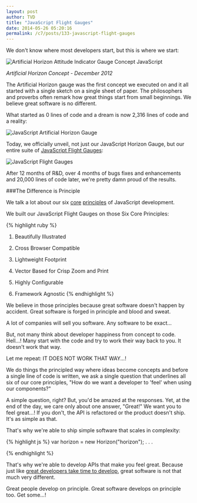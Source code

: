 ```yaml
---
layout: post
author: TVD
title: "JavaScript Flight Gauges"
date: 2014-05-26 05:20:16
permalink: /c7/posts/133-javascript-flight-gauges
---
```


We don't know where most developers start, but this is where we start:

<img src="https://techoctave.com/static/artificial_horizon_gauge.png" alt="Artificial Horizon Attitude Indicator Gauge Concept JavaScript"/>

*Artificial Horizon Concept - December 2012*

The Artificial Horizon gauge was the first concept we executed on and it all started with a single sketch on a single sheet of paper. The philosophers and proverbs often remark how great things start from small beginnings. We believe great software is no different.

What started as 0 lines of code and a dream is now 2,316 lines of code and a reality:

<img src="http://techoctave.com/images/artificial-horizon-attitude-indicator.png" alt="JavaScript Artificial Horizon Gauge"/>

Today, we officially unveil, not just our JavaScript Horizon Gauge, but our entire suite of [JavaScript Flight Gauges][1]:

<img src="http://techoctave.com/images/flight_gauges_six.png" alt="JavaScript Flight Gauges"/>

After 12 months of R&D, over 4 months of bugs fixes and enhancements and 20,000 lines of code later, we're pretty damn proud of the results.

###The Difference is Principle

We talk a lot about our six [core][2] [principles][3] of JavaScript development.

We built our JavaScript Flight Gauges on those Six Core Principles:

{% highlight ruby %}
1. Beautifully Illustrated

2. Cross Browser Compatible

3. Lightweight Footprint

4. Vector Based for Crisp Zoom and Print

5. Highly Configurable

6. Framework Agnostic
{% endhighlight %}

We believe in those principles because great software doesn't happen by accident. Great software is forged in principle and blood and sweat. 

A lot of companies will sell you software. Any software to be exact...

But, not many think about developer happiness from concept to code. Hell...! Many start with the code and try to work their way back to you. It doesn't work that way.

Let me repeat: IT DOES NOT WORK THAT WAY...!

We do things the principled way where ideas become concepts and before a single line of code is written, we ask a single question that underlines all six of our core principles, "How do we want a developer to 'feel' when using our components?"

A simple question, right? But, you'd be amazed at the responses. Yet, at the end of the day, we care only about one answer, "Great!" We want you to feel great...! If you don't, the API is refactored or the product doesn't ship. It's as simple as that.

That's why we're able to ship simple software that scales in complexity:

{% highlight js %}
var horizon = new Horizon("horizon");
. . .
<div id="horizon"></div>
{% endhighlight %}

That's why we're able to develop APIs that make you feel great. Because just like [great developers take time to develop][4], great software is not that much very different.

Great people develop on principle. Great software develops on principle too. Get some...!


  [1]: http://techoctave.com/simulation
  [2]: https://techoctave.com/posts/17-jquery-dashboard-gauges-using-raphael-xhtml-and-css
  [3]: https://techoctave.com/posts/66-beautiful-cross-browser-javascript-dashboard-charts
  [4]: https://techoctave.com/posts/57-hustle-and-code
